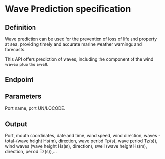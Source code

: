 # Wave Prediction specification

## Definition
Wave prediction can be used for the prevention of loss of life and property at sea, providing timely and accurate marine weather warnings and forecasts.

This API offers prediction of waves, including the component of the wind waves plus the swell.

## Endpoint
## Parameters
Port name, port UN/LOCODE.
## Output 
Port, mouth coordinates, date and time, wind speed, wind direction, waves -total-(wave height Hs(m), direction, wave period Tp(s), wave period Tz(s)), wind waves (wave height Hs(m), direction), swell (wave height Hs(m), direction, period Tz(s)),... 

